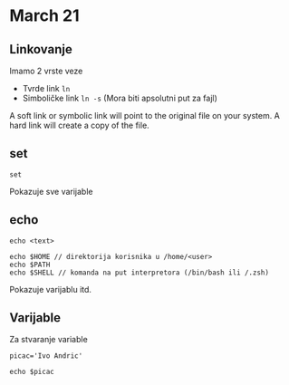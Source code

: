 # March 21

## Linkovanje

Imamo 2 vrste veze

* Tvrde link `ln`
* Simboličke link `ln -s` (Mora biti apsolutni put za fajl)

A soft link or symbolic link will point to the original file on your system. A hard link will create a copy of the file.

## set

```
set
```

Pokazuje sve varijable

## echo 

```
echo <text>

echo $HOME // direktorija korisnika u /home/<user>
echo $PATH
echo $SHELL // komanda na put interpretora (/bin/bash ili /.zsh)
```

Pokazuje varijablu itd. 

## Varijable

Za stvaranje variable
```
picac='Ivo Andric'

echo $picac
```